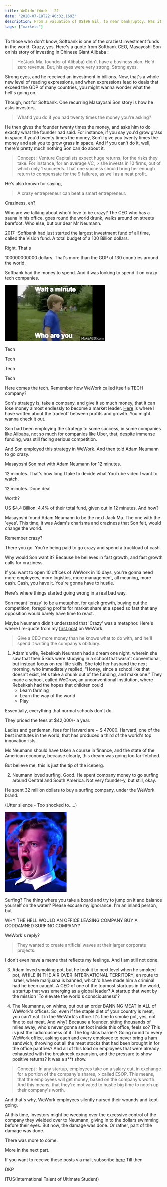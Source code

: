 ```yaml
---
title: WeDidn'tWork - 2?
date: "2020-07-18T22:40:32.169Z"
description: From a valuation of US$96 Bil, to near bankruptcy. Was it a changing-the-world plan always, or an elaborate scheme to make some quick money?
tags: ["markets"]
---
```

To those who don't know, Softbank is one of the craziest investment funds in the world. Crazy, yes. Here's a quote from Softbank CEO, Masayoshi Son on his story of investing in Chinese Giant Alibaba : 

> He(Jack Ma, founder of Alibaba) didn't have a business plan. He'd zero revenue. But, his eyes
> were very strong. Strong eyes.

Strong eyes, and he received an investment in billions. Now, that's a whole new level of reading expressions, and when expressions lead to deals that exceed the GDP of many countries, you might wanna wonder what the hell's going on.

Though, not for Softbank. One recurring Masayoshi Son story is how he asks investors, 
> What'd you do if you had twenty times the money you're asking?

He then gives the founder twenty times the money, and asks him to do exactly what the founder had said. For instance, if you say you'd grow grass in space if you'd twenty times the money, Son'll give you twenty times the money and ask you to grow grass in space. And if you can't do it, well, there's pretty much nothing Son can do about it.

> Concept : Venture Capitalists expect huge returns, for the risks they take. For instance, for an average VC, > she invests in 10 firms, out of which only 1 succeeds. That one success should bring her enough return to 
> compensate for the 9 failures, as well as a neat profit.

He's also known for saying, 
> A crazy entrepreneur can beat a smart entrepreneur.

Craziness, eh?

Who are we talking about who'd love to be crazy? The CEO who has a sauna in his office, goes round the world drunk, walks around on streets barefoot. Who else, but our dear Mr Neumann.


2017 -Softbank had just started the largest investment fund of all time, called the Vision fund. A total budget of a 100 Billion dollars.

Right. That's

100000000000 dollars. That's more than the GDP of 130 countries around the world.

Softbank had the money to spend. And it was looking to spend it on crazy tech companies.

![](./wait-a-minute.gif)

Tech

Tech

Tech

Tech

Here comes the tech. Remember how WeWork called itself a TECH company?

Son's strategy is, take a company, and give it so much money, that it can lose money almost endlessly to become a market leader. [Here](https://www.linkedin.com/pulse/tradeoff-between-market-share-profit-dushyant-pathak/) is where I have written about the tradeoff between profits and growth. You might wanna check it out.

Son had been employing the strategy to some success, in some companies like Alibaba, not so much for companies like Uber, that, despite immense funding, was still facing serious competition.

And Son employed this strategy in WeWork. And then told Adam Neumann to go crazy.

Masayoshi Son met with Adam Neumann for 12 minutes.

12 minutes. That's how long I take to decide what YouTube video I want to watch.

12 minutes. Done deal. 

Worth?

US $4.4 Billion. 4.4% of their total fund, given out in 12 minutes. And how?

Masayoshi found Adam Neumann to be the next Jack Ma. The one with the 'eyes'. This time, it was Adam's charisma and craziness that Son felt, would change the world.

Remember crazy?

There you go. You're being paid to go crazy and spend a truckload of cash. 

Why would Son want it? Because he believes in fast growth, and fast growth calls for craziness.

If you want to open 10 offices of WeWork in 10 days, you're gonna need more employees, more logistics, more management, all meaning, more cash. Cash, you have it. You're gonna have to hustle.


Here's where things started going wrong in a real bad way.

Son meant 'crazy' to be a metaphor, for quick growth, buying out the competition, foregoing profits for market share at a speed so fast that any opposition would barely have time to react.

Maybe Neumann didn't understand that 'Crazy' was a metaphor. Here's where I re-quote from my [first post](https://dkprobes.tech/Markets/wework) on WeWork

> Give a CEO more money than he knows what to do with, and he'll spend it writing the company's obituary.

1. Adam's wife, Rebekkah Neumann had a dream one night, wherein she saw that their 5 kids were studying in a school that wasn't conventional, but instead focus on real life skills. She told her husband the next morning, who immediately replied, "Honey, since a school like that doesn't exist, let's take a chunk out of the funding, and make one." They made a school, called WeGrow, an unconventional institution, where Rebekkah had the hopes that children could 
    - Learn farming
    - Learn the way of the world
    - Play

Essentially, everything that normal schools don't do. 

They priced the fees at $42,000/- a year. 

Ladies and gentleman, fees for Harvard are ~ $ 47000. Harvard, one of the best institutes in the world, that has produced a third of the world's top innovation-ists.

Ms Neumann should have taken a course in finance, and the state of the American economy, because clearly, this dream was going too far-fetched.

But believe me, this is just the tip of the iceberg.

2. Neumann loved surfing. Good. He spent company money to go surfing around Central and South America. Not very founder-y, but still, okay.

He spent 32 million dollars to buy a surfing company, under the WeWork brand.

(Utter silence - Too shocked to.....)

![](./shocked.jpg)

Surfing? The thing where you take a board and try to jump on it and balance yourself on the water? Please excuse my ignorance. I'm an inland person, but

WHY THE HELL WOULD AN OFFICE LEASING COMPANY BUY A GODDAMNED SURFING COMPANY?

WeWork's reply?

> They wanted to create artificial waves at their larger corporate projects.

I don't even have a meme that reflects my feelings. And I am still not done.

3. Adam loved smoking pot, but he took it to next level when he smoked pot, WHILE IN THE AIR OVER INTERNATIONAL TERRITORY, en route to Israel, where marijuana is banned, which'd have made him a criminal had he been caught. A CEO of one of the topmost startups in the world, a startup that was emerging as a global leader? A startup that went by the mission 'To elevate the world's consciousness'?

4. The Neumanns, on whims, put out an order BANNING MEAT in ALL of WeWork's offices. So, even if the staple diet of your country is meat, you can't eat it in the WeWork's office. It's fine to smoke pot, yes, not fine to eat meat. And why? Because a founder, sitting thousands of miles away, who's never gonna set foot inside this office, feels so? This is just the ludicrousness of it. The logistics barrier? Going round to every WeWork office, asking each and every employee to never bring a ham sandwich, throwing out all the meat stocks that had been brought in for the office pantries? And all of this load on employees that were already exhausted with the breakneck expansion, and the pressure to show positive returns? It was a s**t show.

> Concept : In any startup, employees take on a salary cut, in exchange for a portion of the company's shares, > called ESOP. This means, that the employees will get money, based on the company's worth. And this means, 
> that they're motivated to hustle big time to notch up their company's worth.

And that's why, WeWork employees silently nursed their wounds and kept going.

At this time, investors might be weeping over the excessive control of the company they wielded over to Neumann, giving in to the dollars swimming before their eyes. But now, the damage was done. Or rather, part of the damage was done.

There was more to come.

More in the next part.

If you want to receive these posts via mail, subscribe [here](https://dkprobesmarket.substack.com/subscribe)
Till then

DKP

ITUS(International Talent of Ultimate Student)

